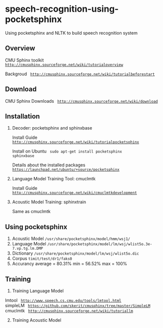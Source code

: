 speech-recognition-using-pocketsphinx
=====================================

Using pocketsphinx and NLTK to build speech recognition system

Overview
--------
   CMU Sphinx toolkit <code> http://cmusphinx.sourceforge.net/wiki/tutorialoverview </code>

   Backgroud <code> http://cmusphinx.sourceforge.net/wiki/tutorialbeforestart </code>

Download
--------
   CMU Sphinx Downloads <code> http://cmusphinx.sourceforge.net/wiki/download</code>

Installation
------------
1. Decoder: pocketsphinx and sphinxbase
   
   Install Guide <code>http://cmusphinx.sourceforge.net/wiki/tutorialpocketsphinx</code> 

   Install on Ubuntu <code> sudo apt-get install pocketsphinx sphinxbase</code>
   
   Details about the installed packages <code>https://launchpad.net/ubuntu/+source/pocketsphinx</code>
  
2. Language Model Training Tool: cmuclmtk

   Install Guide <code>http://cmusphinx.sourceforge.net/wiki/cmuclmtkdevelopment</code>

3. Acoustic Model Training: sphinxtrain 

   Same as cmuclmtk 

Using pocketsphinx
------------------
1. Acoustic Model <code>/usr/share/pocketsphinx/model/hmm/wsj1/</code>
2. Language Model <code>/usr/share/pocketsphinx/model/lm/wsj/wlist5o.3e-7.vp.tg.lm.DMP</code>
3. Dictionary     <code>/usr/share/pocketsphinx/model/lm/wsj/wlist5o.dic</code>
4. Corpus <code>timit/test/dr1/faks0</code>
5. Accurancy  average = 80.31%   min = 56.52%  max = 100%

Training
---------
1. Training Language Model

  lmtool <code> http://www.speech.cs.cmu.edu/tools/lmtool.html </code>
  simpleLM <code> https://github.com/skerit/cmusphinx/tree/master/SimpleLM </code>
  cmuclmtk <code> http://cmusphinx.sourceforge.net/wiki/tutoriallm </code>

2. Training Acoustic Model

